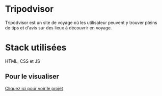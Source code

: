 
# Tripodvisor

Tripodvisor est un site de voyage où les utilisateur peuvent y trouver pleins de tips et d'avis sur des lieux à découvrir en voyage.

# Stack utilisées  

HTML, CSS et JS

## Pour le visualiser

[Cliquez ici pour voir le projet]([URL_du_lien](https://marjoriemarcos.github.io/tripodvisor/))

